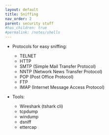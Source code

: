 ```yaml
---
layout: default
title: Sniffing
nav_order: 2 
parent: security stuff
#has_children: true
#permalink: /notes/shells
---
```


- Protocols for easy sniffing: 
  - TELNET
  - HTTP
  - SMTP (Simple Mail Transfer Protocol)
  - NNTP (Network News Transfer Protocol)
  - POP (Post Office Protocol)
  - FTP 
  - IMAP (Internet Message Access Protocol)

- Tools:
  - Wireshark (tshark cli)
  - tcpdump
  - windump
  - dsniff
  - ettercap


